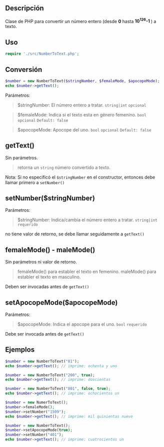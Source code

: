 ## Descripción
Clase de PHP para convertir un número entero (desde <b>0</b> hasta <b>10<sup>126</sup>-1 </b>) a texto. 

## Uso
```php
require './src/NumberToText.php';

```
## Conversión
```php
$number = new NumberToText($stringNumber, $femaleMode, $apocopeMode);
echo $number->getText();
```
Parámetros:
> $stringNumber: El número entero a tratar. <code>string|int</code> <code>opcional</code>

> $femaleMode: Indica si el texto esta en género femenino. <code>bool</code> <code>opcional</code> <code>Default: false</code>

> $apocopeMode: Apocope del uno. <code>bool</code> <code>opcional</code> <code>Default: false</code>

## getText()

Sin parámetros.
> retorna un <code>string</code>  número convertido a texto.

Nota: Si no especificó el <code>$stringNumber</code> en el constructor, entonces debe llamar primero a <code>setNumber()</code>

## setNumber($stringNumber)

Parámetros:
> $stringNumber: Indica/cambia el número entero a tratar. <code>string|int</code> <code>requerido</code>

no tiene valor de retorno, se debe llamar seguidamente a <code>getText()</code>

## femaleMode() - maleMode()
Sin parámetros ni valor de retorno.
> femaleMode() para establer el texto en femenino.
> maleMode() para establer el texto en masculino.

Deben ser invocadas antes de <code>getText()</code>

## setApocopeMode($apocopeMode)

Parámetros:

>$apocopeMode: Indica el apocope para el uno. <code>bool</code> <code>requerido</code>

Debe ser invocada antes de <code>getText()</code>

## Ejemplos
```php
$number = new NumberToText("81");
echo $number->getText(); // imprime: ochenta y uno
```

```php
$number = new NumberToText("200", true);
echo $number->getText(); // imprime: doscientas
```

```php
$number = new NumberToText("801", false, true);
echo $number->getText(); // imprime: ochocientos un
```

```php
$number = new NumerToText();
$number->femaleMode();
$number->setNumber("1509");
echo $number->getText(); // imprime: mil quinientas nueve
```

```php
$number = new NumberToText();
$number->setApocopeMode(true);
$number->setNumber("401");
echo $number->getText(); // imprime: cuatrocientos un
```
